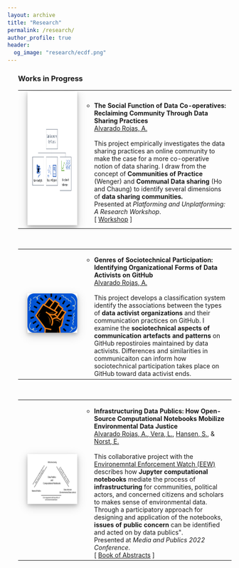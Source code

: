 ```yaml
---
layout: archive
title: "Research"
permalink: /research/
author_profile: true
header:
  og_image: "research/ecdf.png"
---
```


  <ol reversed="">
    <h3>Works in Progress</h3>
    <table style="border: none;" align="center" border="0px" width="100%">
      <tbody>
        <tr>
          <td style="border: none;" width="1%"></td>
          <td style="border: none;" width="27%"><img alt="data-cooperative" src="/images/research/resized-data-cooperative-research-IMG.png" class="left" width="300" height="300" style="box-shadow: 0 4px 8px 0 rgba(0, 0, 0, 0.2), 0 6px 20px 0 rgba(0, 0, 0, 0.19);"></td>
          <td style="border: none;" width="90%">
            <ul>
              <li>
                <b>The Social Function of Data Co-operatives: Reclaiming Community Through Data Sharing Practices</b><br>
                <a href="https://orcid.org/0000-0003-0360-6385">Alvarado Rojas, A.</a><br>
                <br>
                This project empirically investigates the data sharing practices an online community to make the case for a more co-operative notion of data sharing. I draw from the concept of <b>Communities of Practice</b> (Wenger) and <b>Communal Data sharing</b> (Ho and Chaung) to identify several dimensions of <b>data sharing communities.</b><br>
                Presented at <i>Platforming and Unplatforming: A Research Workshop</i>.<br>
                [ <a href="https://socialdatasci.org/platforming/">Workshop</a> ]&nbsp;&nbsp;
              </li>
              <div id="help130"></div>
            </ul>
          </td>
        </tr>
      </tbody>
    </table>
    <br>
    <table style="border: none;" align="center" border="0px" width="100%">
      <tbody>
        <tr>
          <td style="border: none;" width="1%"></td>
          <td style="border: none;" width="27%"><img alt="data-activism-genres" src="/images/research/data-activism-genres-research-IMG.png" class="left" width="200" style="box-shadow: 0 4px 8px 0 rgba(0, 0, 0, 0.2), 0 6px 20px 0 rgba(0, 0, 0, 0.19);"></td>
          <td style="border: none;" width="90%">
            <ul>
              <li>
                <b>Genres of Sociotechnical Participation: Identifying Organizational Forms of Data Activists on GitHub</b><br>
                <a href="https://orcid.org/0000-0003-0360-6385">Alvarado Rojas, A.</a><br>
                <br>
                This project develops a classification system identify the associations between the types of <b>data activist organizations</b> and their communication practices on GitHub. I examine the <b>sociotechnical aspects of communication artefacts and patterns</b> on GitHub repostiroies maintained by data activists. Differences and similarities in communicaiton can inform how sociotechnical participation takes place on GitHub toward data activist ends.<br>
              </li>
              <div id="help130"></div>
            </ul>
          </td>
        </tr>
      </tbody>
    </table>
    <br>
    <table style="border: none;" align="center" border="0px" width="100%">
      <tbody>
        <tr>
          <td style="border: none;" width="1%"></td>
          <td style="border: none;" width="27%"><img alt="data-publics-infrastructuring" src="/images/research/revised-data-publics-infrastructuring-research-IMG.jpg" class="left" width="200" style="box-shadow: 0 4px 8px 0 rgba(0, 0, 0, 0.2), 0 6px 20px 0 rgba(0, 0, 0, 0.19);"></td>
          <td style="border: none;" width="90%">
            <ul>
              <li>
                <b>Infrastructuring Data Publics: How Open-Source Computational Notebooks Mobilize Environmental Data Justice</b><br>
                <a href="https://orcid.org/0000-0003-0360-6385">Alvarado Rojas, A.</a>,<a href="https://orcid.org/0000-0002-5390-6397"> Vera, L.</a>, <a href="https://www.linkedin.com/in/steve-hansen-b73ab51">Hansen, S.</a>, & <a href="https://scholar.google.com/citations?user=Bf4hh7oAAAAJ">Norst, E.</a><br>
                <br>
                This collaborative project with the <a href="https://www.environmentalenforcementwatch.org/">Environemntal Enforcement Watch (EEW)</a> describes how <b>Jupyter computational notebooks</b> mediate the process of <b>infrastructuring</b> for communities, political actors, and concerned citizens and scholars to makes sense of environmental data. Through a participatory approach for designing and application of the notebooks, <b>issues of public concern</b> can be identified and acted on by data publics".<br>
                Presented at <i>Media and Publics 2022 Conference</i>.<br>
                [ <a href="https://issuu.com/mediaandpublics/docs/book_of_abstracts_media_and_publics">Book of Abstracts</a> ]&nbsp;&nbsp;
              </li>
              <div id="help130"></div>
            </ul>
          </td>
        </tr>
      </tbody>
    </table>
    <br>
  </ol>
